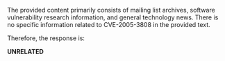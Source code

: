 The provided content primarily consists of mailing list archives, software vulnerability research information, and general technology news. There is no specific information related to CVE-2005-3808 in the provided text.

Therefore, the response is:

**UNRELATED**
